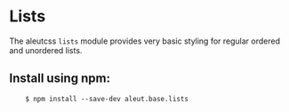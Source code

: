 # Lists

The aleutcss `lists` module provides very basic styling for regular ordered and
unordered lists.



## Install using npm:

```shell
    $ npm install --save-dev aleut.base.lists

```
